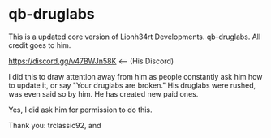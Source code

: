 # qb-druglabs
This is a updated core version of Lionh34rt Developments. qb-druglabs. All credit goes to him.

https://discord.gg/v47BWJn58K <-- (His Discord)

I did this to draw attention away from him as people constantly ask him how to update it, or say "Your druglabs are broken."
His druglabs were rushed, was even said so by him. He has created new paid ones.

Yes, I did ask him for permission to do this.

Thank you: trclassic92, and 
